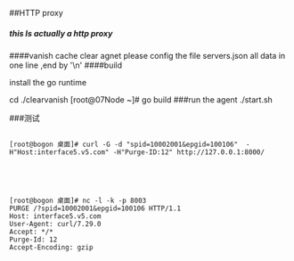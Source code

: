 ##HTTP  proxy
##### this  Is actually a http  proxy 

####vanish cache clear agnet
please config the file servers.json  all data in one line ,end by '\n'
####build

install the go runtime

cd ./clearvanish
[root@07Node ~]#  go build
###run the agent
./start.sh

###测试
<pre><code>
[root@bogon 桌面]# curl -G -d "spid=10002001&epgid=100106"  -H"Host:interface5.v5.com" -H"Purge-ID:12" http://127.0.0.1:8000/





[root@bogon 桌面]# nc -l -k -p 8003
PURGE /?spid=10002001&epgid=100106 HTTP/1.1
Host: interface5.v5.com
User-Agent: curl/7.29.0
Accept: */*
Purge-Id: 12
Accept-Encoding: gzip



</code></pre>
